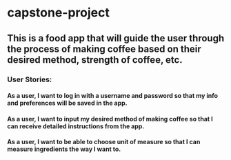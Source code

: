 # capstone-project
## This is a food app that will guide the user through the process of making coffee based on their desired method, strength of coffee, etc.
### User Stories:
#### As a user, I want to log in with a username and password so that my info and preferences will be saved in the app.
#### As a user, I want to input my desired method of making coffee so that I can receive detailed instructions from the app.
#### As a user, I want to be able to choose unit of measure so that I can measure ingredients the way I want to.
